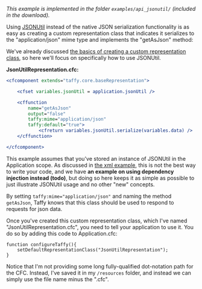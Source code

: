 _This example is implemented in the folder `examples/api_jsonutil/` (included in the download)._

Using [JSONUtil](http://jsonutil.riaforge.org) instead of the native JSON serialization functionality is as easy as creating a custom representation class that indicates it serializes to the "application/json" mime type and implements the "getAsJson" method:

We've already discussed [the basics of creating a custom representation class](https://github.com/atuttle/Taffy/wiki/So-you-want-to:-Serialize-data-to-a-different-data-type), so here we'll focus on specifically how to use JSONUtil.

**JsonUtilRepresentation.cfc:**
```cfm
<cfcomponent extends="taffy.core.baseRepresentation">

	<cfset variables.jsonUtil = application.jsonUtil />

	<cffunction
		name="getAsJson"
		output="false"
		taffy:mime="application/json"
		taffy:default="true">
			<cfreturn variables.jsonUtil.serialize(variables.data) />
	</cffunction>

</cfcomponent>
```

This example assumes that you've stored an instance of JSONUtil in the Application scope. As discussed in [the xml example](https://github.com/atuttle/Taffy/wiki/So-you-want-to:-Serialize-data-to-a-different-data-type), this is not the best way to write your code, and we have **an example on using dependency injection instead (todo)**, but doing so here keeps it as simple as possible to just illustrate JSONUtil usage and no other "new" concepts.

By setting `taffy:mime="application/json"` and naming the method `getAsJson`, Taffy knows that this class should be used to respond to requests for json data.

Once you've created this custom representation class, which I've named "JsonUtilRepresentation.cfc", you need to tell your application to use it. You do so by adding this code to Application.cfc:

```cfs
function configureTaffy(){
	setDefaultRepresentationClass("JsonUtilRepresentation");
}
```

Notice that I'm not providing some long fully-qualified dot-notation path for the CFC. Instead, I've saved it in my `/resources` folder, and instead we can simply use the file name minus the ".cfc".